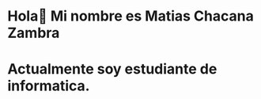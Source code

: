 <h1>Hola👋 Mi nombre es Matias Chacana Zambra<h1/>
<p>Actualmente soy estudiante de informatica.<p/>
